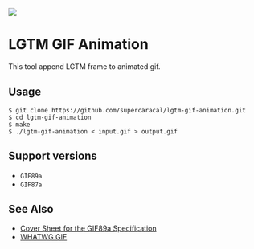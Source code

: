 ![](https://github.com/supercaracal/lgtm-gif-animation/workflows/Test/badge.svg?branch=master)

LGTM GIF Animation
======================

This tool append LGTM frame to animated gif.

## Usage

```
$ git clone https://github.com/supercaracal/lgtm-gif-animation.git
$ cd lgtm-gif-animation
$ make
$ ./lgtm-gif-animation < input.gif > output.gif
```

## Support versions

* `GIF89a`
* `GIF87a`

## See Also

* [Cover Sheet for the GIF89a Specification](https://www.w3.org/Graphics/GIF/spec-gif89a.txt)
* [WHATWG GIF](https://wiki.whatwg.org/wiki/GIF)
